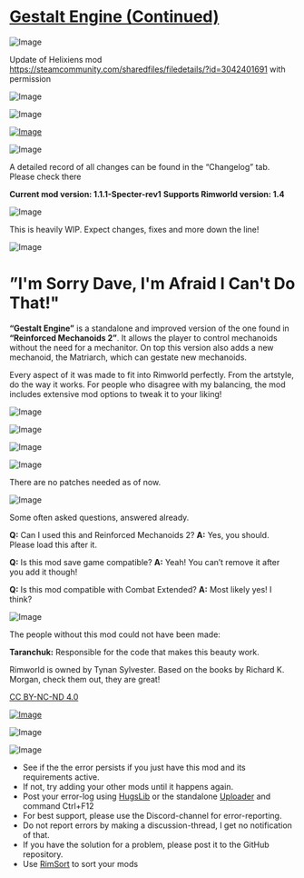 # [Gestalt Engine (Continued)]()

![Image](https://i.imgur.com/buuPQel.png)

Update of Helixiens mod https://steamcommunity.com/sharedfiles/filedetails/?id=3042401691
with permission

![Image](https://i.imgur.com/pufA0kM.png)
	
![Image](https://i.imgur.com/Z4GOv8H.png)

[![Image](https://i.imgur.com/bVhysiO.png)](https://ko-fi.com/helixien)

![Image](https://i.imgur.com/IKjHkEj.png)

A detailed record of all changes can be found in the “Changelog” tab. Please check there

**Current mod version: 1.1.1-Specter-rev1**
**Supports Rimworld version: 1.4**

![Image](https://i.imgur.com/NuczGAx.png)

This is heavily WIP. Expect changes, fixes and more down the line!

![Image](https://i.imgur.com/90RWWYe.png)

# ”I'm Sorry Dave, I'm Afraid I Can't Do That!"


**“Gestalt Engine”** is a standalone and improved version of the one found in **“Reinforced Mechanoids 2”**. It allows the player to control mechanoids without the need for a mechanitor. On top this version also adds a new mechanoid, the Matriarch, which can gestate new mechanoids.

Every aspect of it was made to fit into Rimworld perfectly. From the artstyle, do the way it works. For people who disagree with my balancing, the mod includes extensive mod options to tweak it to your liking!

![Image](https://i.imgur.com/uCTaS4j.png)

![Image](https://i.imgur.com/belBjL8.png)

![Image](https://i.imgur.com/BHS9Lyj.png)

![Image](https://i.imgur.com/ySBnwIC.png)

There are no patches needed as of now.

![Image](https://i.imgur.com/P2ODCWn.png)

Some often asked questions, answered already.

**Q:** Can I used this and Reinforced Mechanoids 2?
**A:** Yes, you should. Please load this after it.

**Q:** Is this mod save game compatible?
**A:** Yeah! You can’t remove it after you add it though!

**Q:** Is this mod compatible with Combat Extended? 
**A:** Most likely yes! I think?

![Image](https://i.imgur.com/kjEZHTg.png)

The people without this mod could not have been made:

**Taranchuk:** Responsible for the code that makes this beauty work.

Rimworld is owned by Tynan Sylvester.
Based on the books by Richard K. Morgan, check them out, they are great!

[ CC BY-NC-ND 4.0](https://creativecommons.org/licenses/by-nc-nd/4.0/)

[![Image](https://i.imgur.com/0txWCGk.png)](https://steamcommunity.com/workshop/filedetails/?id=2941742522)

![Image](https://i.imgur.com/VJt6kpB.jpg)

![Image](https://i.imgur.com/PwoNOj4.png)



-  See if the the error persists if you just have this mod and its requirements active.
-  If not, try adding your other mods until it happens again.
-  Post your error-log using [HugsLib](https://steamcommunity.com/workshop/filedetails/?id=818773962) or the standalone [Uploader](https://steamcommunity.com/sharedfiles/filedetails/?id=2873415404) and command Ctrl+F12
-  For best support, please use the Discord-channel for error-reporting.
-  Do not report errors by making a discussion-thread, I get no notification of that.
-  If you have the solution for a problem, please post it to the GitHub repository.
-  Use [RimSort](https://github.com/RimSort/RimSort/releases/latest) to sort your mods


